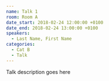 ```yaml
---
name: Talk 1
room: Room A
date_start: 2018-02-24 12:00:00 +0100
date_end: 2018-02-24 13:00:00 +0100
speakers:
  - Last Name, First Name
categories:
  - Cat B
  - Talk
---
```


Talk description goes here
